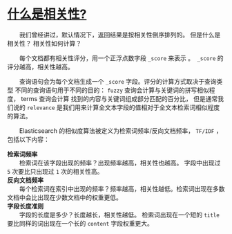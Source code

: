 # [什么是相关性?](03_what_is_relevance.md) 
&emsp;&emsp;我们曾经讲过，默认情况下，返回结果是按相关性倒序排列的。 但是什么是相关性？ 相关性如何计算？   

&emsp;&emsp;每个文档都有相关性评分，用一个正浮点数字段 `_score` 来表示 。` _score` 的评分越高，相关性越高。   

&emsp;&emsp;查询语句会为每个文档生成一个 `_score` 字段。评分的计算方式取决于查询类型 
不同的查询语句用于不同的目的： `fuzzy` 查询会计算与关键词的拼写相似程度，
terms 查询会计算 找到的内容与关键词组成部分匹配的百分比，
但是通常我们说的 `relevance` 是我们用来计算全文本字段的值相对于全文本检索词相似程度的算法。

&emsp;&emsp;Elasticsearch 的相似度算法被定义为检索词频率/反向文档频率， `TF/IDF` ，包括以下内容：

**检索词频率**   
&emsp;&emsp;检索词在该字段出现的频率？出现频率越高，相关性也越高。 字段中出现过 `5` 次要比只出现过 `1` 次的相关性高。     
**反向文档频率**      
&emsp;&emsp;每个检索词在索引中出现的频率？频率越高，相关性越低。检索词出现在多数文档中会比出现在少数文档中的权重更低。    
**字段长度准则**     
&emsp;&emsp;字段的长度是多少？长度越长，相关性越低。 
检索词出现在一个短的 `title` 要比同样的词出现在一个长的 `content` 字段权重更大。
